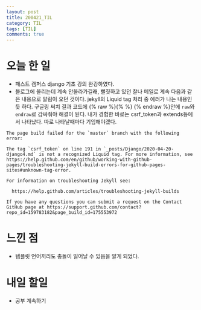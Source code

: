 ```yaml
---
layout: post
title: 200421_TIL
category: TIL
tags: [TIL]
comments: true
---
```



# 오늘 한 일
- 패스트 캠퍼스 django 기초 강의 완강하였다.
- 블로그에 올리는데 계속 안올라가길래, 뻘짓하고 있던 찰나 메일로 계속 다음과 같은 내용으로 알림이 오던 것이다. jekyll의 Liquid tag 처리 중 에러가 나는 내용인 듯 하다. 구글링 써치 결과 코드에 {% raw %}{% %} {% endraw %}안에 `raw`와 `endraw`로 감싸줘야 해결이 된다. 내가 경험한 바로는 csrf_token과 extends등에서 나타났다. 따로 나타날때마다 기입해야겠다.

```
The page build failed for the `master` branch with the following error:

The tag `csrf_token` on line 191 in `_posts/Django/2020-04-20-django4.md` is not a recognized Liquid tag. For more information, see https://help.github.com/en/github/working-with-github-pages/troubleshooting-jekyll-build-errors-for-github-pages-sites#unknown-tag-error.

For information on troubleshooting Jekyll see:

  https://help.github.com/articles/troubleshooting-jekyll-builds

If you have any questions you can submit a request on the Contact GitHub page at https://support.github.com/contact?repo_id=159783182&page_build_id=175553972
```

# 느낀 점
- 템플릿 언어끼리도 충돌이 일어날 수 있음을 알게 되었다.

# 내일 할일
- 공부 계속하기
